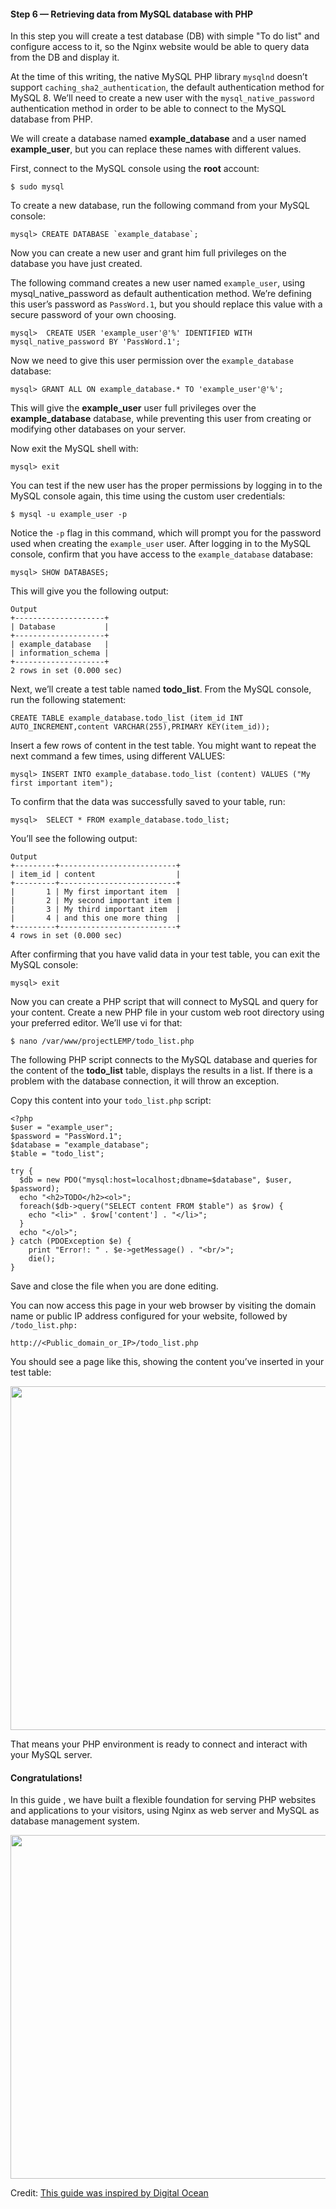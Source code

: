 #### Step 6 — Retrieving data from MySQL database with PHP

In this step you will create a test database (DB) with simple "To do list" and configure access to it, so the Nginx website would be able to query data from the DB and display it.

At the time of this writing, the native MySQL PHP library `mysqlnd` doesn’t support `caching_sha2_authentication`, the default authentication method for MySQL 8. We’ll need to create a new user with the `mysql_native_password` authentication method in order to be able to connect to the MySQL database from PHP.

We will create a database named **example_database** and a user named **example_user**, but you can replace these names with different values.

First, connect to the MySQL console using the **root** account:

```
$ sudo mysql
```

To create a new database, run the following command from your MySQL console:

```
mysql> CREATE DATABASE `example_database`;
```

Now you can create a new user and grant him full privileges on the database you have just created.

The following command creates a new user named `example_user`, using mysql_native_password as default authentication method. We’re defining this user’s password as `PassWord.1`, but you should replace this value with a secure password of your own choosing.

```
mysql>  CREATE USER 'example_user'@'%' IDENTIFIED WITH mysql_native_password BY 'PassWord.1';
```

Now we need to give this user permission over the `example_database` database:

```
mysql> GRANT ALL ON example_database.* TO 'example_user'@'%';
```

This will give the **example_user** user full privileges over the **example_database** database, while preventing this user from creating or modifying other databases on your server.

Now exit the MySQL shell with:

```
mysql> exit
```

You can test if the new user has the proper permissions by logging in to the MySQL console again, this time using the custom user credentials:

```
$ mysql -u example_user -p
```

Notice the `-p` flag in this command, which will prompt you for the password used when creating the `example_user` user. After logging in to the MySQL console, confirm that you have access to the `example_database` database:

```
mysql> SHOW DATABASES;
```

This will give you the following output:

```
Output
+--------------------+
| Database           |
+--------------------+
| example_database   |
| information_schema |
+--------------------+
2 rows in set (0.000 sec)
```

Next, we’ll create a test table named **todo_list**. From the MySQL console, run the following statement:

```
CREATE TABLE example_database.todo_list (item_id INT AUTO_INCREMENT,content VARCHAR(255),PRIMARY KEY(item_id));
```
Insert a few rows of content in the test table. You might want to repeat the next command a few times, using different VALUES:

```
mysql> INSERT INTO example_database.todo_list (content) VALUES ("My first important item");

```

To confirm that the data was successfully saved to your table, run:

```
mysql>  SELECT * FROM example_database.todo_list;
```

You’ll see the following output:

```
Output
+---------+--------------------------+
| item_id | content                  |
+---------+--------------------------+
|       1 | My first important item  |
|       2 | My second important item |
|       3 | My third important item  |
|       4 | and this one more thing  |
+---------+--------------------------+
4 rows in set (0.000 sec)
```

After confirming that you have valid data in your test table, you can exit the MySQL console:

```
mysql> exit
```

Now you can create a PHP script that will connect to MySQL and query for your content. Create a new PHP file in your custom web root directory using your preferred editor. We’ll use vi for that:

```
$ nano /var/www/projectLEMP/todo_list.php
```

The following PHP script connects to the MySQL database and queries for the content of the **todo_list** table, displays the results in a list. If there is a problem with the database connection, it will throw an exception.

Copy this content into your `todo_list.php` script:

```
<?php
$user = "example_user";
$password = "PassWord.1";
$database = "example_database";
$table = "todo_list";

try {
  $db = new PDO("mysql:host=localhost;dbname=$database", $user, $password);
  echo "<h2>TODO</h2><ol>";
  foreach($db->query("SELECT content FROM $table") as $row) {
    echo "<li>" . $row['content'] . "</li>";
  }
  echo "</ol>";
} catch (PDOException $e) {
    print "Error!: " . $e->getMessage() . "<br/>";
    die();
}
```

Save and close the file when you are done editing.

You can now access this page in your web browser by visiting the domain name or public IP address configured for your website, followed by `/todo_list.php:`

```
http://<Public_domain_or_IP>/todo_list.php
```

You should see a page like this, showing the content you’ve inserted in your test table:

<img src="https://drive.google.com/uc?export=view&id=1qrYScyXP91v-s0hgrcBmw5WAv0eAIzEb"  width="936px" height="550px">

That means your PHP environment is ready to connect and interact with your MySQL server.

#### Congratulations!

In this guide , we have built a flexible foundation for serving PHP websites and applications to your visitors, using Nginx as web server and MySQL as database management system.

<img src="https://darey-io-nonprod-pbl-projects.s3.eu-west-2.amazonaws.com/project2/medal_2.png"  width="936px" height="550px">


Credit: [This guide was inspired by Digital Ocean](https://www.digitalocean.com/community/tutorials/how-to-install-linux-nginx-mysql-php-lemp-stack-on-ubuntu-20-04)
